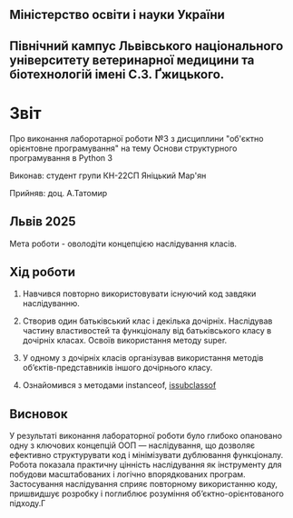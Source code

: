 ## Міністерство освіти і науки України

## Північний кампус Львівського національного університету ветеринарної медицини та біотехнологій імені С.З. Ґжицького.

# Звіт
Про виконання лаборотарної роботи №3 з дисциплини "об'єктно орієнтовне програмування" на тему Основи структурного програмування в Python 3

Виконав: студент групи КН-22СП Яніцький Мар'ян

Прийняв: доц. А.Татомир
## Львів 2025

Мета роботи - оволодіти концепцією наслідування класів. 

## Хід роботи

1.  Навчився повторно використовувати існуючий код завдяки 
наслідуванню.
  
2. Створив один батьківський клас і декілька дочірніх. Наслідував частину 
властивостей та функціоналу від батьківського класу в дочірніх класах. 
Освоїв використання методу super.

3. У одному з дочірніх класів організував використання методів 
об’єктів-представників іншого дочірнього класу. 
 
4. Ознайомився з методами instanceof, [issubclassof](lab8.py)

## Висновок 
У результаті виконання лабораторної роботи було глибоко опановано одну з ключових концепцій ООП — наслідування, що дозволяє ефективно структурувати код і мінімізувати дублювання функціоналу.
Робота показала практичну цінність наслідування як інструменту для побудови масштабованих і логічно впорядкованих програм. Застосування наслідування сприяє повторному використанню коду, пришвидшує розробку і поглиблює розуміння об’єктно-орієнтованого підходу.Г
